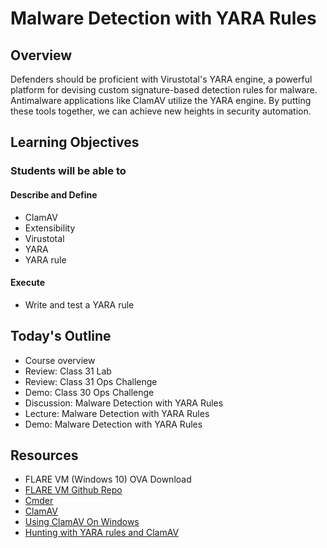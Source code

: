 # Malware Detection with YARA Rules

## Overview

Defenders should be proficient with Virustotal's YARA engine, a powerful platform for devising custom signature-based detection rules for malware. Antimalware applications like ClamAV utilize the YARA engine. By putting these tools together, we can achieve new heights in security automation.

## Learning Objectives

### Students will be able to

#### Describe and Define

- ClamAV
- Extensibility
- Virustotal
- YARA
- YARA rule

#### Execute

- Write and test a YARA rule

## Today's Outline

- Course overview
- Review: Class 31 Lab
- Review: Class 31 Ops Challenge
- Demo: Class 30 Ops Challenge
- Discussion: Malware Detection with YARA Rules 
- Lecture: Malware Detection with YARA Rules
- Demo: Malware Detection with YARA Rules

## Resources

- FLARE VM (Windows 10) OVA Download
- [FLARE VM Github Repo](https://github.com/fireeye/flare-vm)
- [Cmder](https://cmder.net/)
- [ClamAV](http://www.clamav.net/)
- [Using ClamAV On Windows](https://blog.didierstevens.com/2017/08/24/quickpost-using-clamav-on-windows/)
- [Hunting with YARA rules and ClamAV](https://blog.nviso.eu/2017/02/14/hunting-with-yara-rules-and-clamav/)



